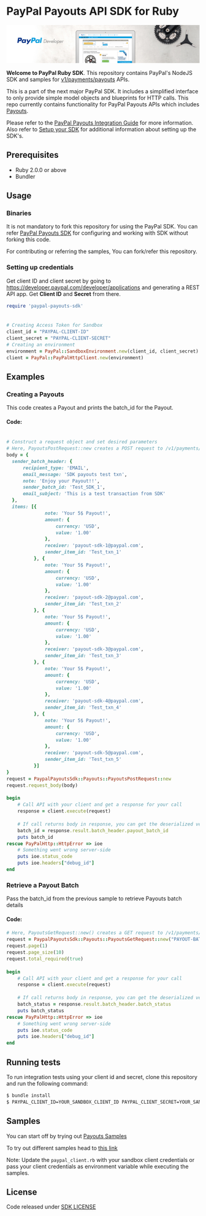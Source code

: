 # PayPal Payouts API SDK for Ruby

![PayPal Developer](homepage.jpg)

__Welcome to PayPal Ruby SDK__. This repository contains PayPal's NodeJS SDK and samples for [v1/payments/payouts](https://developer.paypal.com/docs/api/payments.payouts-batch/v1/) APIs.

This is a part of the next major PayPal SDK. It includes a simplified interface to only provide simple model objects and blueprints for HTTP calls. This repo currently contains functionality for PayPal Payouts APIs which includes [Payouts](https://developer.paypal.com/docs/api/payments.payouts-batch/v1/).

Please refer to the [PayPal Payouts Integration Guide](https://developer.paypal.com/docs/payouts/) for more information. Also refer to [Setup your SDK](https://developer.paypal.com/docs/payouts/reference/setup-sdk/#install-the-sdk) for additional information about setting up the SDK's.

## Prerequisites

- Ruby 2.0.0 or above
- Bundler

## Usage
### Binaries

It is not mandatory to fork this repository for using the PayPal SDK. You can refer [PayPal Payouts SDK]() for configuring and working with SDK without forking this code.

For contributing or referring the samples, You can fork/refer this repository. 

### Setting up credentials
Get client ID and client secret by going to https://developer.paypal.com/developer/applications and generating a REST API app. Get <b>Client ID</b> and <b>Secret</b> from there.

```ruby
require 'paypal-payouts-sdk'
  

# Creating Access Token for Sandbox
client_id = "PAYPAL-CLIENT-ID"
client_secret = "PAYPAL-CLIENT-SECRET"
# Creating an environment
environment = PayPal::SandboxEnvironment.new(client_id, client_secret)
client = PayPal::PayPalHttpClient.new(environment)
```

## Examples

### Creating a Payouts
This code creates a Payout and prints the batch_id for the Payout.
#### Code: 
```ruby

# Construct a request object and set desired parameters
# Here, PayoutsPostRequest::new creates a POST request to /v1/payments/payouts
body = {
  sender_batch_header: {
      recipient_type: 'EMAIL',
      email_message: 'SDK payouts test txn',
      note: 'Enjoy your Payout!!',
      sender_batch_id: 'Test_SDK_1',
      email_subject: 'This is a test transaction from SDK'
  },
  items: [{
              note: 'Your 5$ Payout!',
              amount: {
                  currency: 'USD',
                  value: '1.00'
              },
              receiver: 'payout-sdk-1@paypal.com',
              sender_item_id: 'Test_txn_1'
          }, {
              note: 'Your 5$ Payout!',
              amount: {
                  currency: 'USD',
                  value: '1.00'
              },
              receiver: 'payout-sdk-2@paypal.com',
              sender_item_id: 'Test_txn_2'
          }, {
              note: 'Your 5$ Payout!',
              amount: {
                  currency: 'USD',
                  value: '1.00'
              },
              receiver: 'payout-sdk-3@paypal.com',
              sender_item_id: 'Test_txn_3'
          }, {
              note: 'Your 5$ Payout!',
              amount: {
                  currency: 'USD',
                  value: '1.00'
              },
              receiver: 'payout-sdk-4@paypal.com',
              sender_item_id: 'Test_txn_4'
          }, {
              note: 'Your 5$ Payout!',
              amount: {
                  currency: 'USD',
                  value: '1.00'
              },
              receiver: 'payout-sdk-5@paypal.com',
              sender_item_id: 'Test_txn_5'
          }]
}
request = PaypalPayoutsSdk::Payouts::PayoutsPostRequest::new
request.request_body(body) 

begin
    # Call API with your client and get a response for your call
    response = client.execute(request)

    # If call returns body in response, you can get the deserialized version from the result attribute of the response
    batch_id = response.result.batch_header.payout_batch_id
    puts batch_id
rescue PayPalHttp::HttpError => ioe
    # Something went wrong server-side
    puts ioe.status_code
    puts ioe.headers["debug_id"]
end
```

### Retrieve a Payout Batch
Pass the batch_id from the previous sample to retrieve Payouts batch details

#### Code:
```ruby
# Here, PayoutsGetRequest::new() creates a GET request to /v1/payments/payouts/<batch-id>
request = PaypalPayoutsSdk::Payouts::PayoutsGetRequest::new("PAYOUT-BATCH-ID")
request.page(1)
request.page_size(10)
request.total_required(true)

begin
    # Call API with your client and get a response for your call
    response = client.execute(request) 
    
    # If call returns body in response, you can get the deserialized version from the result attribute of the response
    batch_status = response.result.batch_header.batch_status
    puts batch_status
rescue PayPalHttp::HttpError => ioe
    # Something went wrong server-side
    puts ioe.status_code
    puts ioe.headers["debug_id"]
end
```

## Running tests

To run integration tests using your client id and secret, clone this repository and run the following command:
```sh
$ bundle install
$ PAYPAL_CLIENT_ID=YOUR_SANDBOX_CLIENT_ID PAYPAL_CLIENT_SECRET=YOUR_SANDBOX_CLIENT_SECRET rspec spec
```

## Samples

You can start off by trying out [Payouts Samples](samples/run_all.rb)

To try out different samples head to [this link](samples)

Note: Update the `paypal_client.rb` with your sandbox client credentials or pass your client credentials as environment variable while executing the samples.


## License
Code released under [SDK LICENSE](LICENSE)
